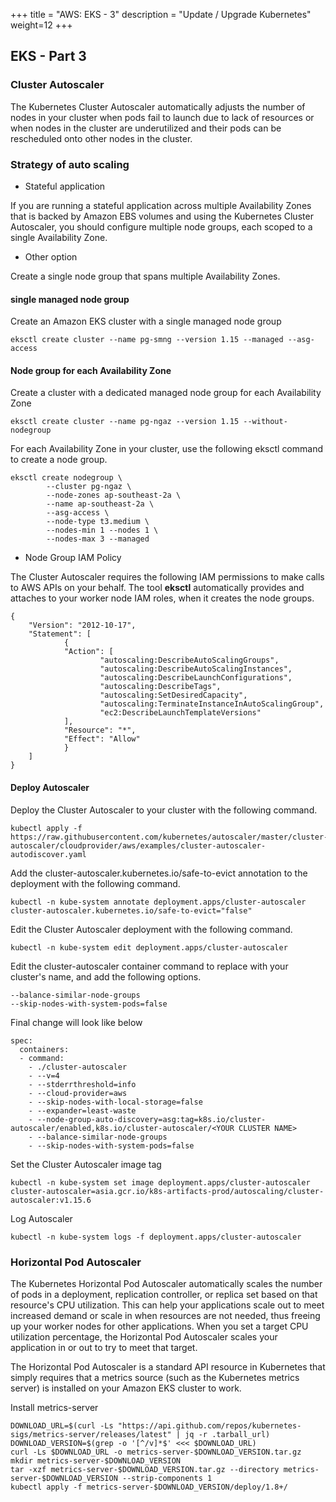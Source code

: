 +++
title = "AWS: EKS - 3"
description = "Update / Upgrade Kubernetes"
weight=12
+++


## EKS - Part 3

### Cluster Autoscaler

The Kubernetes Cluster Autoscaler automatically adjusts the number of nodes in your cluster when pods fail to launch due to lack of resources or when nodes in the cluster are underutilized and their pods can be rescheduled onto other nodes in the cluster.

### Strategy of auto scaling

* Stateful application 
  
If you are running a stateful application across multiple Availability Zones that is backed by Amazon EBS volumes and using the Kubernetes Cluster Autoscaler, you should configure multiple node groups, each scoped to a single Availability Zone.

* Other option

Create a single node group that spans multiple Availability Zones.


#### single managed node group

Create an Amazon EKS cluster with a single managed node group

    eksctl create cluster --name pg-smng --version 1.15 --managed --asg-access


#### Node group for each Availability Zone

Create a cluster with a dedicated managed node group for each Availability Zone

    eksctl create cluster --name pg-ngaz --version 1.15 --without-nodegroup

For each Availability Zone in your cluster, use the following eksctl command to create a node group. 

    eksctl create nodegroup \
            --cluster pg-ngaz \
            --node-zones ap-southeast-2a \
            --name ap-southeast-2a \
            --asg-access \
            --node-type t3.medium \
            --nodes-min 1 --nodes 1 \
            --nodes-max 3 --managed


* Node Group IAM Policy

The Cluster Autoscaler requires the following IAM permissions to make calls to AWS APIs on your behalf. The tool __eksctl__ automatically provides and attaches to your worker node IAM roles, when it creates the node groups.

    {
        "Version": "2012-10-17",
        "Statement": [
                {
                "Action": [
                        "autoscaling:DescribeAutoScalingGroups",
                        "autoscaling:DescribeAutoScalingInstances",
                        "autoscaling:DescribeLaunchConfigurations",
                        "autoscaling:DescribeTags",
                        "autoscaling:SetDesiredCapacity",
                        "autoscaling:TerminateInstanceInAutoScalingGroup",
                        "ec2:DescribeLaunchTemplateVersions"
                ],
                "Resource": "*",
                "Effect": "Allow"
                }
        ]
    }


#### Deploy Autoscaler


Deploy the Cluster Autoscaler to your cluster with the following command.

    kubectl apply -f https://raw.githubusercontent.com/kubernetes/autoscaler/master/cluster-autoscaler/cloudprovider/aws/examples/cluster-autoscaler-autodiscover.yaml

Add the cluster-autoscaler.kubernetes.io/safe-to-evict annotation to the deployment with the following command.

    kubectl -n kube-system annotate deployment.apps/cluster-autoscaler cluster-autoscaler.kubernetes.io/safe-to-evict="false"

Edit the Cluster Autoscaler deployment with the following command.

    kubectl -n kube-system edit deployment.apps/cluster-autoscaler  

Edit the cluster-autoscaler container command to replace <YOUR CLUSTER NAME> with your cluster's name, and add the following options.

    --balance-similar-node-groups
    --skip-nodes-with-system-pods=false

Final change will look like below

    spec:
      containers:
      - command:
        - ./cluster-autoscaler
        - --v=4
        - --stderrthreshold=info
        - --cloud-provider=aws
        - --skip-nodes-with-local-storage=false
        - --expander=least-waste
        - --node-group-auto-discovery=asg:tag=k8s.io/cluster-autoscaler/enabled,k8s.io/cluster-autoscaler/<YOUR CLUSTER NAME>
        - --balance-similar-node-groups
        - --skip-nodes-with-system-pods=false

Set the Cluster Autoscaler image tag

    kubectl -n kube-system set image deployment.apps/cluster-autoscaler cluster-autoscaler=asia.gcr.io/k8s-artifacts-prod/autoscaling/cluster-autoscaler:v1.15.6

Log Autoscaler

    kubectl -n kube-system logs -f deployment.apps/cluster-autoscaler


### Horizontal Pod Autoscaler


The Kubernetes Horizontal Pod Autoscaler automatically scales the number of pods in a deployment, replication controller, or replica set based on that resource's CPU utilization. This can help your applications scale out to meet increased demand or scale in when resources are not needed, thus freeing up your worker nodes for other applications. When you set a target CPU utilization percentage, the Horizontal Pod Autoscaler scales your application in or out to try to meet that target.


The Horizontal Pod Autoscaler is a standard API resource in Kubernetes that simply requires that a metrics source (such as the Kubernetes metrics server) is installed on your Amazon EKS cluster to work. 


Install metrics-server

    DOWNLOAD_URL=$(curl -Ls "https://api.github.com/repos/kubernetes-sigs/metrics-server/releases/latest" | jq -r .tarball_url)
    DOWNLOAD_VERSION=$(grep -o '[^/v]*$' <<< $DOWNLOAD_URL)
    curl -Ls $DOWNLOAD_URL -o metrics-server-$DOWNLOAD_VERSION.tar.gz
    mkdir metrics-server-$DOWNLOAD_VERSION
    tar -xzf metrics-server-$DOWNLOAD_VERSION.tar.gz --directory metrics-server-$DOWNLOAD_VERSION --strip-components 1
    kubectl apply -f metrics-server-$DOWNLOAD_VERSION/deploy/1.8+/


